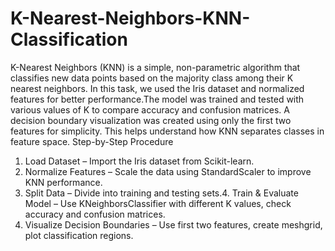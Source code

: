 # K-Nearest-Neighbors-KNN-Classification
K-Nearest Neighbors (KNN) is a simple, non-parametric algorithm that classifies new data points based on the majority class among their K nearest neighbors. In this task, we used the Iris dataset and normalized features for better performance.The model was trained and tested with various values of K to compare accuracy and confusion matrices. A decision boundary visualization was created using only the first two features for simplicity. This helps understand how KNN separates classes in feature space.
 Step-by-Step Procedure
1. Load Dataset – Import the Iris dataset from Scikit-learn.
2. Normalize Features – Scale the data using StandardScaler to improve KNN performance.
3. Split Data – Divide into training and testing sets.4. Train & Evaluate Model – Use KNeighborsClassifier with different K values, check accuracy and confusion matrices.
5. Visualize Decision Boundaries – Use first two features, create meshgrid, plot classification regions.
